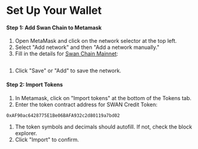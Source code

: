 # Set Up Your Wallet

#### **Step 1: Add Swan Chain to Metamask** <a href="#step-1-add-swan-chain-to-metamask" id="step-1-add-swan-chain-to-metamask"></a>

1. Open MetaMask and click on the network selector at the top left.
2. Select "Add network" and then "Add a network manually."
3. Fill in the details for [Swan Chain Mainnet](./):

<figure><img src="https://docs.swanchain.io/~gitbook/image?url=https%3A%2F%2F3478205236-files.gitbook.io%2F%7E%2Ffiles%2Fv0%2Fb%2Fgitbook-x-prod.appspot.com%2Fo%2Fspaces%252FcvUWH8GhRCqvKwuN0BGF%252Fuploads%252Fgit-blob-42658abed574e46f5d9ad35eafe1721e70cb4b4b%252FMetaMask.png%3Falt%3Dmedia&#x26;width=768&#x26;dpr=4&#x26;quality=100&#x26;sign=3de08dd7&#x26;sv=1" alt=""><figcaption></figcaption></figure>

1. Click "Save" or "Add" to save the network.

#### **Step 2: Import Tokens** <a href="#step-2-import-tokens" id="step-2-import-tokens"></a>

1. In Metamask, click on "Import tokens" at the bottom of the Tokens tab.
2. Enter the token contract address for SWAN Credit Token:

`0xAF90ac6428775E1Be06BAFA932c2d80119a7bd02`

1. The token symbols and decimals should autofill. If not, check the block explorer.
2. Click "Import" to confirm.[\
   ](https://docs.swanchain.io/swan-chain/swan-chain-mainnet/swan-credit-token)
